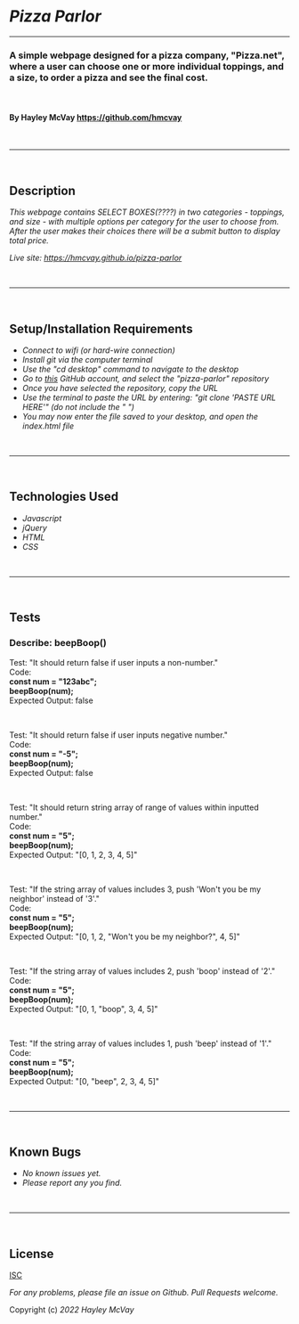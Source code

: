 # _Pizza Parlor_

***

### A simple webpage designed for a pizza company, "Pizza.net", where a user can choose one or more individual toppings, and a size, to order a pizza and see the final cost.

<br>

#### By Hayley McVay <https://github.com/hmcvay>

<br>

***
<br>

## Description

_This webpage contains SELECT BOXES(????) in two categories - toppings, and size - with multiple options per category for the user to choose from. After the user makes their choices there will be a submit button to display total price._

_Live site: <https://hmcvay.github.io/pizza-parlor>_

<br>

***

<br>

## Setup/Installation Requirements

- _Connect to wifi (or hard-wire connection)_
- _Install git via the computer terminal_
- _Use the "cd desktop" command to navigate to the desktop_
- _Go to [this](https://github.com/hmcvay) GitHub account, and select the "pizza-parlor" repository_
- _Once you have selected the repository, copy the URL_
- _Use the terminal to paste the URL by entering: "git clone 'PASTE URL HERE'" (do not include the " ")_
- _You may now enter the file saved to your desktop, and open the index.html file_

<br>

***

<br>

## Technologies Used

- _Javascript_
- _jQuery_
- _HTML_
- _CSS_

<br>

***

<br>

## Tests
### Describe: beepBoop()

Test: "It should return false if user inputs a non-number."
<br>Code:
<br>**const num = "123abc";**
<br>**beepBoop(num);**
<br>Expected Output: false

<br>

Test: "It should return false if user inputs negative number."
<br>Code:
<br>**const num = "-5";**
<br>**beepBoop(num);**
<br>Expected Output: false

<br>

Test: "It should return string array of range of values within inputted number."
<br>Code:
<br>**const num = "5";**
<br>**beepBoop(num);**
<br>Expected Output: "[0, 1, 2, 3, 4, 5]"

<br>

Test: "If the string array of values includes 3, push 'Won't you be my neighbor' instead of '3'."
<br>Code:
<br>**const num = "5";**
<br>**beepBoop(num);**
<br>Expected Output: "[0, 1, 2, "Won't you be my neighbor?", 4, 5]"

<br>

Test: "If the string array of values includes 2, push 'boop' instead of '2'."
<br>Code:
<br>**const num = "5";**
<br>**beepBoop(num);**
<br>Expected Output: "[0, 1, "boop", 3, 4, 5]"

<br>

Test: "If the string array of values includes 1, push 'beep' instead of '1'."
<br>Code:
<br>**const num = "5";**
<br>**beepBoop(num);**
<br>Expected Output: "[0, "beep", 2, 3, 4, 5]"

<br>

***

<br>

## Known Bugs

- _No known issues yet._
- _Please report any you find._

<br>

***

<br>

## License

[ISC](https://choosealicense.com/licenses/isc)

_For any problems, please file an issue on Github. Pull Requests welcome._

Copyright (c) _2022_ _Hayley McVay_